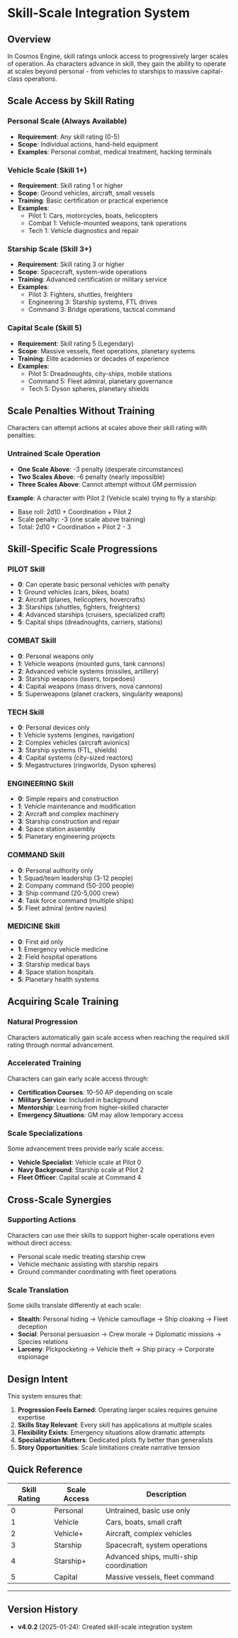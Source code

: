 # Skill-Scale Integration System

## Overview

In Cosmos Engine, skill ratings unlock access to progressively larger scales of operation. As characters advance in skill, they gain the ability to operate at scales beyond personal - from vehicles to starships to massive capital-class operations.

## Scale Access by Skill Rating

### Personal Scale (Always Available)
- **Requirement**: Any skill rating (0-5)
- **Scope**: Individual actions, hand-held equipment
- **Examples**: Personal combat, medical treatment, hacking terminals

### Vehicle Scale (Skill 1+)
- **Requirement**: Skill rating 1 or higher
- **Scope**: Ground vehicles, aircraft, small vessels
- **Training**: Basic certification or practical experience
- **Examples**: 
  - Pilot 1: Cars, motorcycles, boats, helicopters
  - Combat 1: Vehicle-mounted weapons, tank operations
  - Tech 1: Vehicle diagnostics and repair

### Starship Scale (Skill 3+)
- **Requirement**: Skill rating 3 or higher
- **Scope**: Spacecraft, system-wide operations
- **Training**: Advanced certification or military service
- **Examples**:
  - Pilot 3: Fighters, shuttles, freighters
  - Engineering 3: Starship systems, FTL drives
  - Command 3: Bridge operations, tactical command

### Capital Scale (Skill 5)
- **Requirement**: Skill rating 5 (Legendary)
- **Scope**: Massive vessels, fleet operations, planetary systems
- **Training**: Elite academies or decades of experience
- **Examples**:
  - Pilot 5: Dreadnoughts, city-ships, mobile stations
  - Command 5: Fleet admiral, planetary governance
  - Tech 5: Dyson spheres, planetary shields

## Scale Penalties Without Training

Characters can attempt actions at scales above their skill rating with penalties:

### Untrained Scale Operation
- **One Scale Above**: -3 penalty (desperate circumstances)
- **Two Scales Above**: -6 penalty (nearly impossible)
- **Three Scales Above**: Cannot attempt without GM permission

**Example**: A character with Pilot 2 (Vehicle scale) trying to fly a starship:
- Base roll: 2d10 + Coordination + Pilot 2
- Scale penalty: -3 (one scale above training)
- Total: 2d10 + Coordination + Pilot 2 - 3

## Skill-Specific Scale Progressions

### PILOT Skill
- **0**: Can operate basic personal vehicles with penalty
- **1**: Ground vehicles (cars, bikes, boats)
- **2**: Aircraft (planes, helicopters, hovercrafts)
- **3**: Starships (shuttles, fighters, freighters)
- **4**: Advanced starships (cruisers, specialized craft)
- **5**: Capital ships (dreadnoughts, carriers, stations)

### COMBAT Skill
- **0**: Personal weapons only
- **1**: Vehicle weapons (mounted guns, tank cannons)
- **2**: Advanced vehicle systems (missiles, artillery)
- **3**: Starship weapons (lasers, torpedoes)
- **4**: Capital weapons (mass drivers, nova cannons)
- **5**: Superweapons (planet crackers, singularity weapons)

### TECH Skill
- **0**: Personal devices only
- **1**: Vehicle systems (engines, navigation)
- **2**: Complex vehicles (aircraft avionics)
- **3**: Starship systems (FTL, shields)
- **4**: Capital systems (city-sized reactors)
- **5**: Megastructures (ringworlds, Dyson spheres)

### ENGINEERING Skill
- **0**: Simple repairs and construction
- **1**: Vehicle maintenance and modification
- **2**: Aircraft and complex machinery
- **3**: Starship construction and repair
- **4**: Space station assembly
- **5**: Planetary engineering projects

### COMMAND Skill
- **0**: Personal authority only
- **1**: Squad/team leadership (3-12 people)
- **2**: Company command (50-200 people)
- **3**: Ship command (20-5,000 crew)
- **4**: Task force command (multiple ships)
- **5**: Fleet admiral (entire navies)

### MEDICINE Skill
- **0**: First aid only
- **1**: Emergency vehicle medicine
- **2**: Field hospital operations
- **3**: Starship medical bays
- **4**: Space station hospitals
- **5**: Planetary health systems

## Acquiring Scale Training

### Natural Progression
Characters automatically gain scale access when reaching the required skill rating through normal advancement.

### Accelerated Training
Characters can gain early scale access through:
- **Certification Courses**: 10-50 AP depending on scale
- **Military Service**: Included in background
- **Mentorship**: Learning from higher-skilled character
- **Emergency Situations**: GM may allow temporary access

### Scale Specializations
Some advancement trees provide early scale access:
- **Vehicle Specialist**: Vehicle scale at Pilot 0
- **Navy Background**: Starship scale at Pilot 2
- **Fleet Officer**: Capital scale at Command 4

## Cross-Scale Synergies

### Supporting Actions
Characters can use their skills to support higher-scale operations even without direct access:
- Personal scale medic treating starship crew
- Vehicle mechanic assisting with starship repairs
- Ground commander coordinating with fleet operations

### Scale Translation
Some skills translate differently at each scale:
- **Stealth**: Personal hiding → Vehicle camouflage → Ship cloaking → Fleet deception
- **Social**: Personal persuasion → Crew morale → Diplomatic missions → Species relations
- **Larceny**: Pickpocketing → Vehicle theft → Ship piracy → Corporate espionage

## Design Intent

This system ensures that:
1. **Progression Feels Earned**: Operating larger scales requires genuine expertise
2. **Skills Stay Relevant**: Every skill has applications at multiple scales
3. **Flexibility Exists**: Emergency situations allow dramatic attempts
4. **Specialization Matters**: Dedicated pilots fly better than generalists
5. **Story Opportunities**: Scale limitations create narrative tension

## Quick Reference

| Skill Rating | Scale Access | Description |
|--------------|--------------|-------------|
| 0 | Personal | Untrained, basic use only |
| 1 | Vehicle | Cars, boats, small craft |
| 2 | Vehicle+ | Aircraft, complex vehicles |
| 3 | Starship | Spacecraft, system operations |
| 4 | Starship+ | Advanced ships, multi-ship coordination |
| 5 | Capital | Massive vessels, fleet command |

---

## Version History

- **v4.0.2** (2025-01-24): Created skill-scale integration system